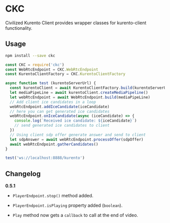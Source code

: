 # CKC #

Civilized Kurento Client provides wrapper classes for kurento-client functionality.

## Usage ##

```bash
npm install --save ckc
```

```js
const CKC = require('ckc')
const WebRtcEndpoint = CKC.WebRtcEndpoint
const KurentoClientFactory = CKC.KurentoClientFactory

async function test (kurentoServerUrl) {
  const kurentoClient = await KurentoClientFactory.build(kurentoServerUrl)
  let mediaPipeLine = await kurentoClient.createMediaPipeline()
  let webRtcEndpoint = await WebRtcEndpoint.build(mediaPipeLine)
  // Add client ice candidates in a loop
  webRtcEndpoint.addIceCandidate(iceCandidate)
  // here you can get generated ice candidates
  webRtcEndpoint.onIceCandidate(async (iceCandidate) => {
    console.log(`Received ice candidate: ${iceCandidate}`)
    // send generated ice candidates to client
  })
  // Using client sdp offer generate answer and send to client
  let sdpAnswer = await webRtcEndpoint.processOffer(sdpOffer)
  await webRtcEndpoint.gatherCandidates()
}

test('ws://localhost:8888/kurento')
```

## Changelog ##

**0.5.1**

* `PlayerEndpoint.stop()` method added.

* `PlayerEndpoint.isPlaying` property added (`boolean`).

* `Play` method now gets a `callback` to call at the end of video.
